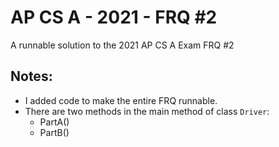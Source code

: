 # AP CS A - 2021 - FRQ #2
A runnable solution to the 2021 AP CS A Exam FRQ #2
## Notes:

* I added code to make the entire FRQ runnable.
* There are two methods in the main method of class `Driver`:
    * PartA() 
    * PartB()
